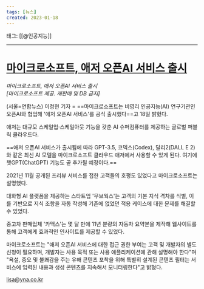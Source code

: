 ```yaml
---
tags: [뉴스]
created: 2023-01-18
---
```


태그: [[@인공지능]]

___

# [마이크로소프트, 애저 오픈AI 서비스 출시](https://n.news.naver.com/article/001/0013707346?sid=105)
*마이크로소프트, 애저 오픈AI 서비스 출시  
[마이크로소프트 제공. 재판매 및 DB 금지]*  

(서울=연합뉴스) 이정현 기자 = ==마이크로소프트는 비영리 인공지능(AI) 연구기관인 오픈AI와 협업해 '애저 오픈AI 서비스'를 공식 출시했다==고 18일 밝혔다.

애저는 대규모 스케일업·스케일아웃 기능을 갖춘 AI 슈퍼컴퓨터를 제공하는 글로벌 퍼블릭 클라우드다.

==애저 오픈AI 서비스가 출시됨에 따라 GPT-3.5, 코덱스(Codex), 달리2(DALL E 2) 와 같은 최신 AI 모델을 마이크로소프트 클라우드 애저에서 사용할 수 있게 된다. 여기에 챗GPT(ChatGPT) 기능도 곧 추가될 예정이다.==

2021년 11월 공개된 프리뷰 서비스를 접한 고객들의 호평도 있었다고 마이크로소프트는 설명했다.

대화형 AI 플랫폼을 제공하는 스타트업 '무브웍스'는 고객의 기본 지식 격차를 식별, 이를 기반으로 지식 조항을 자동 작성해 기존에 없었던 적용 케이스에 대한 문제를 해결할 수 있었다.

중고차 판매업체 '카맥스'는 몇 달 만에 11년 분량의 자동차 요약본을 제작해 웹사이트를 통해 고객에게 효과적인 인사이트를 제공할 수 있었다.

마이크로소프트는 "애저 오픈AI 서비스에 대한 접근 권한 부여는 고객 및 개발자의 별도 신청이 필요하며, 개발자는 사용 목적 또는 사용 애플리케이션에 관해 설명해야 한다"며 "욕설, 증오 및 불쾌감을 주는 유해 콘텐츠 포착을 위해 특별히 설계된 콘텐츠 필터는 서비스에 입력된 내용과 생성 콘텐츠를 지속해서 모니터링한다"고 밝혔다.

lisa@yna.co.kr
